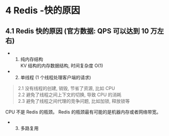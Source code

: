 # 4 Redis -快的原因

## 4.1 Redis 快的原因 (官方数据: QPS 可以达到 10 万左右)

* 1. 纯内存结构  
KV 结构的内存数据结构, 时间复杂度 O(1)

* 2. 单线程 (1 个线程处理客户端的请求)  

> 2.1 没有线程的创建, 销毁, 节省了资源, 比如 CPU  
> 2.2 避免了线程之间上下文的切换, 导致 CPU 的消耗  
> 2.3 避免了线程之间代理的竞争问题, 比如加锁, 释放锁等  

CPU 不是 Redis 的瓶颈。 Redis 的瓶颈最有可能的是机器内存或者网络带宽。

* 3. 多路复用